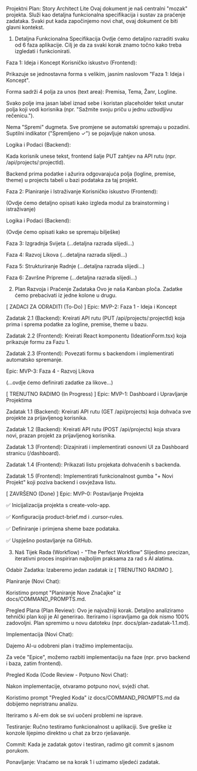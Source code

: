 Projektni Plan: Story Architect Lite
Ovaj dokument je naš centralni "mozak" projekta. Služi kao detaljna funkcionalna specifikacija i sustav za praćenje zadataka. Svaki put kada započinjemo novi chat, ovaj dokument će biti glavni kontekst.

1. Detaljna Funkcionalna Specifikacija
Ovdje ćemo detaljno razraditi svaku od 6 faza aplikacije. Cilj je da za svaki korak znamo točno kako treba izgledati i funkcionirati.

Faza 1: Ideja i Koncept
Korisničko iskustvo (Frontend):

Prikazuje se jednostavna forma s velikim, jasnim naslovom "Faza 1: Ideja i Koncept".

Forma sadrži 4 polja za unos (text area): Premisa, Tema, Žanr, Logline.

Svako polje ima jasan label iznad sebe i koristan placeholder tekst unutar polja koji vodi korisnika (npr. "Sažmite svoju priču u jednu uzbudljivu rečenicu.").

Nema "Spremi" dugmeta. Sve promjene se automatski spremaju u pozadini. Suptilni indikator ("Spremljeno ✓") se pojavljuje nakon unosa.

Logika i Podaci (Backend):

Kada korisnik unese tekst, frontend šalje PUT zahtjev na API rutu (npr. /api/projects/:projectId).

Backend prima podatke i ažurira odgovarajuća polja (logline, premise, theme) u projects tabeli u bazi podataka za taj projekt.

Faza 2: Planiranje i Istraživanje
Korisničko iskustvo (Frontend):

(Ovdje ćemo detaljno opisati kako izgleda modul za brainstorming i istraživanje)

Logika i Podaci (Backend):

(Ovdje ćemo opisati kako se spremaju bilješke)

Faza 3: Izgradnja Svijeta
(...detaljna razrada slijedi...)

Faza 4: Razvoj Likova
(...detaljna razrada slijedi...)

Faza 5: Strukturiranje Radnje
(...detaljna razrada slijedi...)

Faza 6: Završne Pripreme
(...detaljna razrada slijedi...)

2. Plan Razvoja i Praćenje Zadataka
Ovo je naša Kanban ploča. Zadatke ćemo prebacivati iz jedne kolone u drugu.

[ ZADACI ZA ODRADITI (To-Do) ]
Epic: MVP-2: Faza 1 - Ideja i Koncept

Zadatak 2.1 (Backend): Kreirati API rutu (PUT /api/projects/:projectId) koja prima i sprema podatke za logline, premise, theme u bazu.

Zadatak 2.2 (Frontend): Kreirati React komponentu (IdeationForm.tsx) koja prikazuje formu za Fazu 1.

Zadatak 2.3 (Frontend): Povezati formu s backendom i implementirati automatsko spremanje.

Epic: MVP-3: Faza 4 - Razvoj Likova

(...ovdje ćemo definirati zadatke za likove...)

[ TRENUTNO RADIMO (In Progress) ]
Epic: MVP-1: Dashboard i Upravljanje Projektima

Zadatak 1.1 (Backend): Kreirati API rutu (GET /api/projects) koja dohvaća sve projekte za prijavljenog korisnika.

Zadatak 1.2 (Backend): Kreirati API rutu (POST /api/projects) koja stvara novi, prazan projekt za prijavljenog korisnika.

Zadatak 1.3 (Frontend): Dizajnirati i implementirati osnovni UI za Dashboard stranicu (/dashboard).

Zadatak 1.4 (Frontend): Prikazati listu projekata dohvaćenih s backenda.

Zadatak 1.5 (Frontend): Implementirati funkcionalnost gumba "+ Novi Projekt" koji poziva backend i osvježava listu.

[ ZAVRŠENO (Done) ]
Epic: MVP-0: Postavljanje Projekta

✅ Inicijalizacija projekta s create-volo-app.

✅ Konfiguracija product-brief.md i .cursor-rules.

✅ Definiranje i primjena sheme baze podataka.

✅ Uspješno postavljanje na GitHub.

3. Naš Tijek Rada (Workflow) - "The Perfect Workflow"
Slijedimo precizan, iterativni proces inspiriran najboljim praksama za rad s AI alatima.

Odabir Zadatka: Izaberemo jedan zadatak iz [ TRENUTNO RADIMO ].

Planiranje (Novi Chat):

Koristimo prompt "Planiranje Nove Značajke" iz docs/COMMAND_PROMPTS.md.

Pregled Plana (Plan Review): Ovo je najvažniji korak. Detaljno analiziramo tehnički plan koji je AI generirao. Iteriramo i ispravljamo ga dok nismo 100% zadovoljni. Plan spremimo u novu datoteku (npr. docs/plan-zadatak-1.1.md).

Implementacija (Novi Chat):

Dajemo AI-u odobreni plan i tražimo implementaciju.

Za veće "Epice", možemo razbiti implementaciju na faze (npr. prvo backend i baza, zatim frontend).

Pregled Koda (Code Review - Potpuno Novi Chat):

Nakon implementacije, otvaramo potpuno novi, svježi chat.

Koristimo prompt "Pregled Koda" iz docs/COMMAND_PROMPTS.md da dobijemo nepristranu analizu.

Iteriramo s AI-em dok se svi uočeni problemi ne isprave.

Testiranje: Ručno testiramo funkcionalnost u aplikaciji. Sve greške iz konzole lijepimo direktno u chat za brzo rješavanje.

Commit: Kada je zadatak gotov i testiran, radimo git commit s jasnom porukom.

Ponavljanje: Vraćamo se na korak 1 i uzimamo sljedeći zadatak.